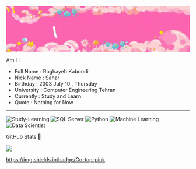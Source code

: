 <img align = "center" src = "https://github.com/Roghi-Kaboodi/Roghi-Kaboodi/blob/main/video_2024-10-10_13-53-02_2.gif" />


Am I :
- Full Name : Roghayeh Kaboodi
- Nick Name : Sahar
- Birthday : 2003 July 10 , Thursday
- University : Computer Engineering Tehran
- Currently : Study and Learn
- Quote : Nothing for Now

---------

<img src="https://img.shields.io/badge/Study-Lerning:-pink" alt="Study-Learning">
<img src="https://img.shields.io/badge/SQL%20Server-pink" alt="SQL Server">
<img src="https://img.shields.io/badge/Pyton-pink" alt="Python">
<img src="https://img.shields.io/badge/Machine%20learning-pink" alt="Machine Learning">
<img src="https://img.shields.io/badge/Data%20Scientist-pink" alt="Data Scientist">

GitHub Stats 🚀

<img align = "center" src = "https://github-readme-stats.vercel.app/api?username=Roghi-Kaboodi&show_icons=true&theme=radical" />

https://img.shields.io/badge/Go-top-pink

